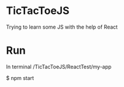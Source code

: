 # TicTacToeJS
Trying to learn some JS with the help of React

# Run

In terminal /TicTacToeJS/ReactTest/my-app

$ npm start
